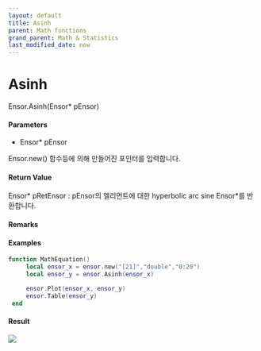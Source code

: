 ```yaml
---
layout: default
title: Asinh
parent: Math functions
grand_parent: Math & Statistics
last_modified_date: now
---
```


# Asinh

Ensor.Asinh\(Ensor\* pEnsor\)

#### Parameters

* Ensor\* pEnsor

Ensor.new\(\) 함수등에 의해 만들어진 포인터를 입력합니다.

#### Return Value

Ensor\* pRetEnsor : pEnsor의 엘리먼트에 대한 hyperbolic arc sine Ensor\*를 반환합니다.

#### Remarks

#### Examples

```lua
function MathEquation()
     local ensor_x = ensor.new("[21]","double","0:20")
     local ensor_y = ensor.Asinh(ensor_x)

     ensor.Plot(ensor_x, ensor_y)
     ensor.Table(ensor_y)
 end
```

#### Result

![](./MathAPI/AsinhResult.png)

